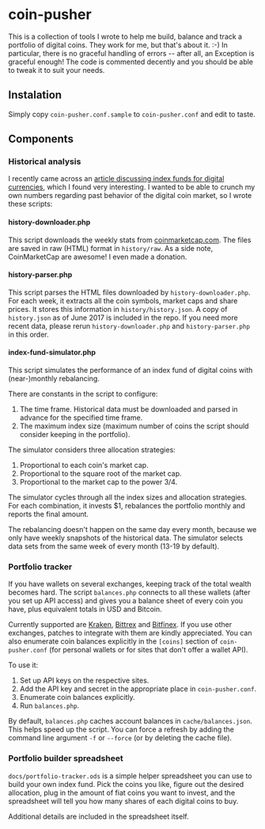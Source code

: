 # coin-pusher

This is a collection of tools I wrote to help me build, balance and track a portfolio of digital coins. They work for me, but that's about it. :-) In particular, there is no graceful handling of errors -- after all, an Exception is graceful enough! The code is commented decently and you should be able to tweak it to suit your needs.

## Instalation

Simply copy `coin-pusher.conf.sample` to `coin-pusher.conf` and edit to taste.

## Components

### Historical analysis

I recently came across an [article discussing index funds for digital currencies](http://www.coindesk.com/cryptocurrency-index-funds-simulations-surprising-results/), which I found very interesting. I wanted to be able to crunch my own numbers regarding past behavior of the digital coin market, so I wrote these scripts:

#### history-downloader.php

This script downloads the weekly stats from [coinmarketcap.com](https://coinmarketcap.com/historical/). The files are saved in raw (HTML) format in `history/raw`. As a side note, CoinMarketCap are awesome! I even made a donation.

#### history-parser.php

This script parses the HTML files downloaded by `history-downloader.php`. For each week, it extracts all the coin symbols, market caps and share prices. It stores this information in `history/history.json`. A copy of `history.json` as of June 2017 is included in the repo. If you need more recent data, please rerun `history-downloader.php` and `history-parser.php` in this order.

#### index-fund-simulator.php

This script simulates the performance of an index fund of digital coins with (near-)monthly rebalancing.

There are constants in the script to configure:

1. The time frame. Historical data must be downloaded and parsed in advance for the specified time frame.
2. The maximum index size (maximum number of coins the script should consider keeping in the portfolio).

The simulator considers three allocation strategies:
 
1. Proportional to each coin's market cap.
2. Proportional to the square root of the market cap.
3. Proportional to the market cap to the power 3/4.

The simulator cycles through all the index sizes and allocation strategies. For each combination, it invests $1, rebalances the portfolio monthly and reports the final amount.

The rebalancing doesn't happen on the same day every month, because we only have weekly snapshots of the historical data. The simulator selects data sets from the same week of every month (13-19 by default).

### Portfolio tracker

If you have wallets on several exchanges, keeping track of the total wealth becomes hard. The script `balances.php` connects to all these wallets (after you set up API access) and gives you a balance sheet of every coin you have, plus equivalent totals in USD and Bitcoin.

Currently supported are [Kraken](https://www.kraken.com/), [Bittrex](https://bittrex.com/) and [Bitfinex](https://www.bitfinex.com/). If you use other exchanges, patches to integrate with them are kindly appreciated. You can also enumerate coin balances explicitly in the `[coins]` section of `coin-pusher.conf` (for personal wallets or for sites that don't offer a wallet API).

To use it:

1. Set up API keys on the respective sites.
2. Add the API key and secret in the appropriate place in `coin-pusher.conf`.
3. Enumerate coin balances explicitly.
3. Run `balances.php`.

By default, `balances.php` caches account balances in `cache/balances.json`. This helps speed up the script. You can force a refresh by adding the command line argument `-f` or `--force` (or by deleting the cache file).

### Portfolio builder spreadsheet

`docs/portfolio-tracker.ods` is a simple helper spreadsheet you can use to build your own index fund. Pick the coins you like, figure out the desired allocation, plug in the amount of fiat coins you want to invest, and the spreadsheet will tell you how many shares of each digital coins to buy.

Additional details are included in the spreadsheet itself.
